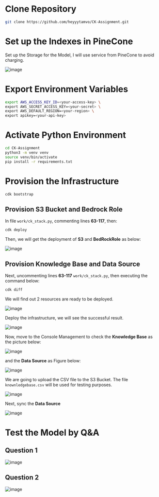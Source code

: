 # Clone Repository
```sh
git clone https://github.com/heyyytamvo/CK-Assignment.git
```
# Set up the Indexes in PineCone 

Set up the Storage for the Model, I will use service from PineCone to avoid charging.

![image](/images/10.png)

# Export Environment Variables
```sh
export AWS_ACCESS_KEY_ID=<your-access-key> \
export AWS_SECRET_ACCESS_KEY=<your-secret> \
export AWS_DEFAULT_REGION=<your-region> \
export apikey=<your-api-key>
```

# Activate Python Environment
```sh
cd CK-Assignment
python3 -m venv venv
source venv/bin/activate
pip install -r requirements.txt
```

# Provision the Infrastructure
```sh
cdk bootstrap
```

## Provision S3 Bucket and Bedrock Role

In file `work/ck_stack.py`, commenting lines **63-117**, then:

```sh
cdk deploy
```

Then, we will get the deployment of **S3** and **BedRockRole** as below:

![image](/images/01.png)

## Provision Knowledge Base and Data Source
Next, uncommenting lines **63-117** `work/ck_stack.py`, then executing the command below:

```sh
cdk diff
```
We will find out 2 resources are ready to be deployed.

![image](/images/02.png)

Deploy the infrastructure, we will see the successful result.

![image](/images/03.png)

Now, move to the Console Management to check the **Knowledge Base** as the picture below:

![image](/images/04.png)

and the **Data Source** as Figure below:

![image](/images/05.png)

We are going to upload the CSV file to the S3 Bucket. The file `knownledgebase.csv` will be used for testing purposes.

![image](/images/06.png)

Next, sync the **Data Source**

![image](/images/07.png)

# Test the Model by Q&A
## Question 1
![image](/images/08.png)
## Question 2
![image](/images/09.png)